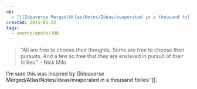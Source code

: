 ```yaml
---
up:
  - "[[Ideaverse Merged/Atlas/Notes/Ideas/evaporated in a thousand follies'']]"
created: 2015-01-22
tags:
  - source/quote/100
---
```


> "All are free to choose their thoughts. Some are free to choose their pursuits. And a few so free that they are enslaved in pursuit of their follies." - Nick Milo

I'm sure this was inspired by [[Ideaverse Merged/Atlas/Notes/Ideas/evaporated in a thousand follies'']].